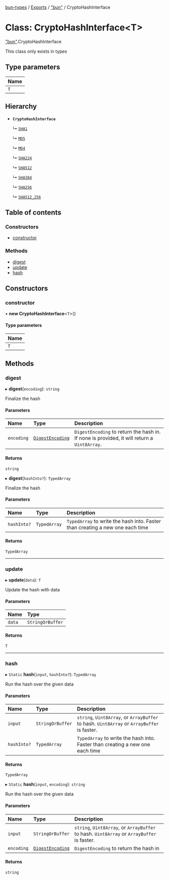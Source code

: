 [bun-types](https://oven-sh.github.io/bun-types/README.md) / [Exports](https://oven-sh.github.io/bun-types/modules.md) / ["bun"](https://oven-sh.github.io/bun-types/modules/bun_.md) / CryptoHashInterface

# Class: CryptoHashInterface<T\>

["bun"](https://oven-sh.github.io/bun-types/modules/bun_.md).CryptoHashInterface

This class only exists in types

## Type parameters

| Name |
| :------ |
| `T` |

## Hierarchy

- **`CryptoHashInterface`**

  ↳ [`SHA1`](https://oven-sh.github.io/bun-types/classes/bun_.SHA1.md)

  ↳ [`MD5`](https://oven-sh.github.io/bun-types/classes/bun_.MD5.md)

  ↳ [`MD4`](https://oven-sh.github.io/bun-types/classes/bun_.MD4.md)

  ↳ [`SHA224`](https://oven-sh.github.io/bun-types/classes/bun_.SHA224.md)

  ↳ [`SHA512`](https://oven-sh.github.io/bun-types/classes/bun_.SHA512.md)

  ↳ [`SHA384`](https://oven-sh.github.io/bun-types/classes/bun_.SHA384.md)

  ↳ [`SHA256`](https://oven-sh.github.io/bun-types/classes/bun_.SHA256.md)

  ↳ [`SHA512_256`](https://oven-sh.github.io/bun-types/classes/bun_.SHA512_256.md)

## Table of contents

### Constructors

- [constructor](https://oven-sh.github.io/bun-types/classes/bun_.CryptoHashInterface.md#constructor)

### Methods

- [digest](https://oven-sh.github.io/bun-types/classes/bun_.CryptoHashInterface.md#digest)
- [update](https://oven-sh.github.io/bun-types/classes/bun_.CryptoHashInterface.md#update)
- [hash](https://oven-sh.github.io/bun-types/classes/bun_.CryptoHashInterface.md#hash)

## Constructors

### constructor

• **new CryptoHashInterface**<`T`\>()

#### Type parameters

| Name |
| :------ |
| `T` |

## Methods

### digest

▸ **digest**(`encoding`): `string`

Finalize the hash

#### Parameters

| Name | Type | Description |
| :------ | :------ | :------ |
| `encoding` | [`DigestEncoding`](https://oven-sh.github.io/bun-types/modules/bun_.md#digestencoding) | `DigestEncoding` to return the hash in. If none is provided, it will return a `Uint8Array`. |

#### Returns

`string`

▸ **digest**(`hashInto?`): `TypedArray`

Finalize the hash

#### Parameters

| Name | Type | Description |
| :------ | :------ | :------ |
| `hashInto?` | `TypedArray` | `TypedArray` to write the hash into. Faster than creating a new one each time |

#### Returns

`TypedArray`

___

### update

▸ **update**(`data`): `T`

Update the hash with data

#### Parameters

| Name | Type |
| :------ | :------ |
| `data` | `StringOrBuffer` |

#### Returns

`T`

___

### hash

▸ `Static` **hash**(`input`, `hashInto?`): `TypedArray`

Run the hash over the given data

#### Parameters

| Name | Type | Description |
| :------ | :------ | :------ |
| `input` | `StringOrBuffer` | `string`, `Uint8Array`, or `ArrayBuffer` to hash. `Uint8Array` or `ArrayBuffer` is faster. |
| `hashInto?` | `TypedArray` | `TypedArray` to write the hash into. Faster than creating a new one each time |

#### Returns

`TypedArray`

▸ `Static` **hash**(`input`, `encoding`): `string`

Run the hash over the given data

#### Parameters

| Name | Type | Description |
| :------ | :------ | :------ |
| `input` | `StringOrBuffer` | `string`, `Uint8Array`, or `ArrayBuffer` to hash. `Uint8Array` or `ArrayBuffer` is faster. |
| `encoding` | [`DigestEncoding`](https://oven-sh.github.io/bun-types/modules/bun_.md#digestencoding) | `DigestEncoding` to return the hash in |

#### Returns

`string`
